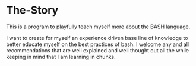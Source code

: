 # The-Story
This is a program to playfully teach myself more about the BASH language. 

I want to create for myself an experience driven base line of knowledge to better educate myself on the best practices of bash.
I welcome any and all recommendations that are well explained and well thought out all the while keeping in mind
that I am learning in chunks.
